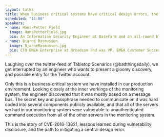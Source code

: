```yaml
---
layout: talks
title: When business critical systems have critical design errors, the story of a disclosure
scheduled: "14:00"
speakers:
- name: Hans-Petter Fjeld
  image: HansPetterFjeld.jpg
  bio: An Information Security Engineer at Basefarm and an all-round blue-team member who also does penetration testing.
- name: Bjarne Rasmussen
  image: BjarneRasmussen.jpg
  bio: CTO EMEA Enterprise at Broadcom and was VP, EMEA Customer Success and Escalations Management at CA previously.
---
```


Laughing over the twitter-feed of Tabletop Scenarios (@badthingsdaily), we get interrupted by an engineer who wants to present a gloomy discovery, and possible entry for the Twitter account. 

Only this is a business-critical system we have installed in our production environment. Looking closely at the inner workings of the monitoring system, the engineer discovered that it was mostly based on a message bus. The secret key and passphrase needed to communicate on it was hard coded into several components publicly available, and that all of the servers we had in our monitoring system were vulnerable to unauthenticated command execution from all of the other servers in the monitoring system. 

This is the story of CVE-2018-13821, lessons learned during vulnerability disclosure, and the path to mitigating a central design error.
